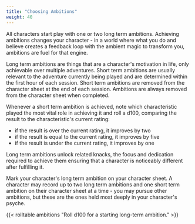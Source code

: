 ```yaml
---
title: "Choosing Ambitions"
weight: 40
---
```


All characters start play with one or two long term ambitions.
Achieving ambitions changes your character - in a world where what you do and believe creates a feedback loop with the ambient magic to transform you, ambitions are fuel for that engine.

Long term ambitions are things that are a character's motivation in life, only achievable over multiple adventures.
Short term ambitions are usually relevant to the adventure currently being played and are determined within the first hour of each session.
Short term ambitions are removed from the character sheet at the end of each session.
Ambitions are always removed from the character sheet when completed.

Whenever a short term ambition is achieved, note which characteristic played the most vital role in achieving it and roll a d100, comparing the result to the characteristic's current rating:

- if the result is over the current rating, it improves by two
- if the result is equal to the current rating, it improves by five
- if the result is under the current rating, it improves by one

Long term ambitions unlock related knacks, the focus and dedication required to achieve them ensuring that a character is noticeably different after fulfilling it.

Mark your character's long term ambition on your character sheet.
A character may record up to two long term ambitions and one short term ambition on their character sheet at a time - you may pursue other ambitions, but these are the ones held most deeply in your character's psyche.

{{< rolltable ambitions "Roll d100 for a starting long-term ambition." >}}
